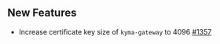 ## New Features

- Increase certificate key size of `kyma-gateway` to 4096 [#1357](https://github.com/kyma-project/api-gateway/pull/1357)
